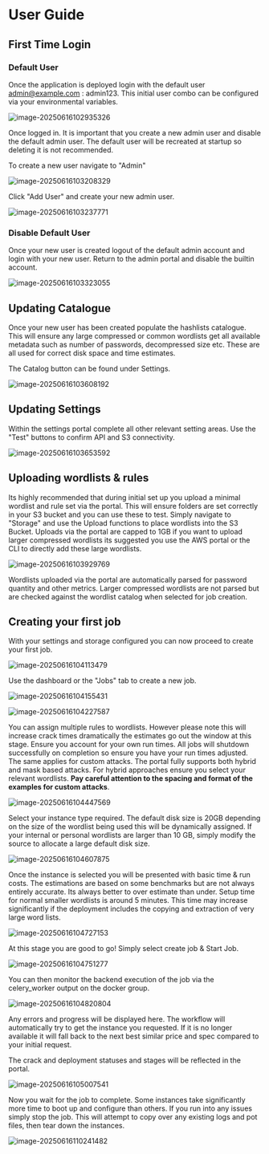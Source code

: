 # User Guide

## First Time Login

### Default User

Once the application is deployed login with the default user admin@example.com : admin123. This initial user combo can be configured via your environmental variables.

![image-20250616102935326](./assets/image-20250616102935326.png)

Once logged in. It is important that you create a new admin user and disable the default admin user. The default user will be recreated at startup so deleting it is not recommended.

To create a new user navigate to "Admin"

![image-20250616103208329](./assets/image-20250616103208329.png)

Click "Add User" and create your new admin user.

![image-20250616103237771](./assets/image-20250616103237771.png)

### Disable Default User

Once your new user is created logout of the default admin account and login with your new user. Return to the admin portal and disable the builtin account.

![image-20250616103323055](./assets/image-20250616103323055.png)

## Updating Catalogue

Once your new user has been created populate the hashlists catalogue. This will ensure any large compressed or common wordlists get all available metadata such as number of passwords, decompressed size etc. These are all used for correct disk space and time estimates.

The Catalog button can be found under Settings.

![image-20250616103608192](./assets/image-20250616103608192.png)

## Updating Settings

Within the settings portal complete all other relevant setting areas. Use the "Test" buttons to confirm API and S3 connectivity.

![image-20250616103653592](./assets/image-20250616103653592.png)

## Uploading wordlists & rules

Its highly recommended that during initial set up you upload a minimal wordlist and rule set via the portal. This will ensure folders are set correctly in your S3 bucket and you can use these to test. Simply navigate to "Storage" and use the Upload functions to place wordlists into the S3 Bucket. Uploads via the portal are capped to 1GB if you want to upload larger compressed wordlists its suggested you use the AWS portal or the CLI to directly add these large wordlists.

![image-20250616103929769](./assets/image-20250616103929769.png)

Wordlists uploaded via the portal are automatically parsed for password quantity and other metrics. Larger compressed wordlists are not parsed but are checked against the wordlist catalog when selected for job creation. 

## Creating your first job

With your settings and storage configured you can now proceed to create your first job.

![image-20250616104113479](./assets/image-20250616104113479.png)

Use the dashboard or the "Jobs" tab to create a new job.

![image-20250616104155431](./assets/image-20250616104155431.png)

![image-20250616104227587](./assets/image-20250616104227587.png)

You can assign multiple rules to wordlists. However please note this will increase crack times dramatically the estimates go out the window at this stage. Ensure you account for your own run times. All jobs will shutdown successfully on completion so ensure you have your run times adjusted. The same applies for custom attacks. The portal fully supports both hybrid and mask based attacks. For hybrid approaches ensure you select your relevant wordlists. **Pay careful attention to the spacing and format of the examples for custom attacks**. 

![image-20250616104447569](./assets/image-20250616104447569.png)

Select your instance type required. The default disk size is 20GB depending on the size of the wordlist being used this will be dynamically assigned. If your internal or personal wordlists are larger than 10 GB, simply modify the source to allocate a large default disk size.

![image-20250616104607875](./assets/image-20250616104607875.png)

Once the instance is selected you will be presented with basic time & run costs. The estimations are based on some benchmarks but are not always entirely accurate. Its always better to over estimate than under. Setup time for normal smaller wordlists is around 5 minutes. This time may increase significantly if the deployment includes the copying and extraction of very large word lists.

![image-20250616104727153](./assets/image-20250616104727153.png)

At this stage you are good to go! Simply select create job & Start Job.

![image-20250616104751277](./assets/image-20250616104751277.png)

You can then monitor the backend execution of the job via the celery_worker output on the docker group.

![image-20250616104820804](./assets/image-20250616104820804.png)

Any errors and progress will be displayed here. The workflow will automatically try to get the instance you requested. If it is no longer available it will fall back to the next best similar price and spec compared to your initial request. 

The crack and deployment statuses and stages will be reflected in the portal. 

![image-20250616105007541](./assets/image-20250616105007541.png)

Now you wait for the job to complete. Some instances take significantly more time to boot up and configure than others. If you run into any issues simply stop the job. This will attempt to copy over any existing logs and pot files, then tear down the instances.

![image-20250616110241482](./assets/image-20250616110241482.png)